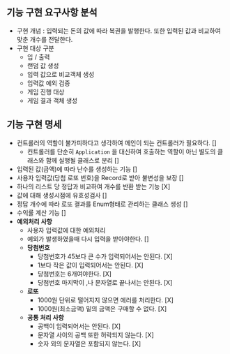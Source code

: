 ## 기능 구현 요구사항 분석

- 구현 개념 : 입력되는 돈의 값에 따라 복권을 발행한다. 또한 입력된 값과 비교하여 맞춘 개수를 전달한다.
- 구현 대상 구분
    - 입 / 출력
    - 랜덤 값 생성
    - 입력 값으로 비교객체 생성
    - 입력값 예외 검증
    - 게임 진행 대상
    - 게임 결과 객체 생성

## 기능 구현 명세

- 컨트롤러의 역할이 불가피하다고 생각하여 메인이 되는 컨트롤러가 필요하다. []
    - 컨트롤러를 단순히 `Application` 을 대신하여 호출하는 역할이 아닌 별도의 클래스와 함께 실행될 클래스로 분리 []
- 입력된 값(금액)에 따라 난수를 생성하는 기능 []
- 사용자 입력값(당첨 로또 번호)을 Record로 받아 불변성을 보장 []
- 하나의 리스트 당 정답과 비교하여 개수를 반환 받는 기능 [X]
- 값에 대해 생성시점에 유효성검사 []
- 정답 개수에 따라 로또 결과를 Enum형태로 관리하는 클래스 생성 []
- 수익률 계산 기능 []
- **예외처리 사항**
  - 사용자 입력값에 대한 예외처리
  - 예외가 발생하였을때 다시 입력을 받아야한다. []
  - **당첨번호**
    - 당첨번호가 45보다 큰 수가 입력되어서는 안된다. [X]
    - 1보다 작은 값이 입력되어서는 안된다. [X]
    - 당첨번호는 6개여야한다. [X]
    - 당첨번호 마지막이 ,나 문자열로 끝나서는 안된다. [X]
  - **로또**
    - 1000원 단위로 떨어지지 않으면 에러를 처리한다. [X]
    - 1000원(최소금액) 밑의 금액은 구매할 수 없다. [X]
  - **공통 처리 사항**
    - 공백이 입력되어서는 안된다. [X]
    - 문자열 사이의 공백 또한 허락되지 않는다. [X]
    - 숫자 외의 문자열은 포함되지 않는다. [X]
